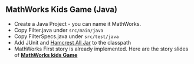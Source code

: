 ## MathWorks Kids Game (Java)

* Create a Java Project - you can name it MathWorks.
* Copy Filter.java under ```src/main/java```
* Copy FilterSpecs.java under ```src/test/java```
* Add JUnit and <a href="https://mvnrepository.com/artifact/org.hamcrest/hamcrest-all/1.3">Hamcrest All Jar</a> to the classpath
* MathWorks First story is already implemented.  Here are the story slides of <strong> <a href="//www.slideshare.net/DhavalDalal/math-works-kidsgame" title="MathWorks kids Game" target="_blank">MathWorks kids Game</a> </strong>